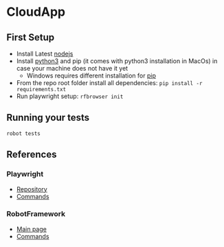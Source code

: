 # CloudApp

## First Setup

- Install Latest [nodejs](https://nodejs.org/en/download/)
- Install [python3](https://www.python.org/downloads/) and pip (it comes with python3 installation in MacOs) in case your machine does not have it yet
    - Windows requires different installation for [pip](https://www.geeksforgeeks.org/how-to-install-pip-on-windows/#:~:text=Download%20and%20Install%20pip%3A&text=Download%20the%20get%2Dpip.py,where%20the%20above%20file%20exists.&text=and%20wait%20through%20the%20installation,now%20installed%20on%20your%20system.)
- From the repo root folder install all dependencies:
`pip install -r requirements.txt`
- Run playwright setup:
`rfbrowser init`


## Running your tests
`robot tests`



## References
### Playwright 
- [Repository](https://github.com/MarketSquare/robotframework-browser)
- [Commands](https://marketsquare.github.io/robotframework-browser/Browser.html) 
### RobotFramework
- [Main page](https://robotframework.org/)
- [Commands](https://robotframework.org/robotframework/latest/libraries/BuiltIn.html)